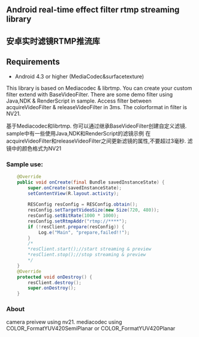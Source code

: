 ## Android real-time effect filter rtmp streaming library 
## 安卓实时滤镜RTMP推流库

## Requirements
* Android 4.3 or higher (MediaCodec&surfacetexture)

This library is based on Mediacodec & librtmp.
You can create your custom filter extend with BaseVideoFilter.
There are some demo filter using Java,NDK & RenderScript in sample.
Access filter between acquireVideoFilter & releaseVideoFilter in 3ms.
The colorformat in filter is NV21.

基于Mediacodec和librtmp.
你可以通过继承BaseVideoFilter创建自定义滤镜.
sample中有一些使用Java,NDK和RenderScript的滤镜示例
在acquireVideoFilter和releaseVideoFilter之间更新滤镜的属性,不要超过3毫秒.
滤镜中的颜色格式为NV21

### Sample use:
```java
    @Override
    public void onCreate(final Bundle savedInstanceState) {
        super.onCreate(savedInstanceState);
        setContentView(R.layout.activity);
    
        RESConfig resConfig = RESConfig.obtain();
        resConfig.setTargetVideoSize(new Size(720, 480));
        resConfig.setBitRate(1000 * 1000);
        resConfig.setRtmpAddr("rtmp://****");
        if (!resClient.prepare(resConfig)) {
            Log.e("Main", "prepare,failed!!");
        }
        /*
        *resClient.start();//start streaming & preview
        *resClient.stop();//stop streaming & preview
        */
    }
    @Override
    protected void onDestroy() {
        resClient.destroy();
        super.onDestroy();
    }
```

### About
camera preivew using nv21.
mediacodec using COLOR_FormatYUV420SemiPlanar or COLOR_FormatYUV420Planar